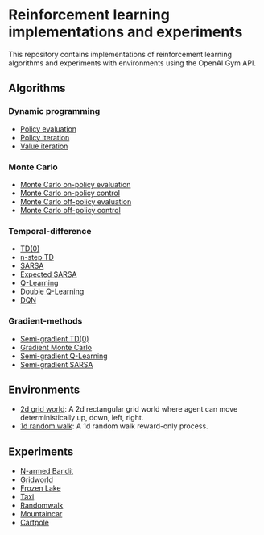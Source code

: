 # Reinforcement learning implementations and experiments

This repository contains implementations of reinforcement learning algorithms
and experiments with environments using the OpenAI Gym API.


## Algorithms

### Dynamic programming
* [Policy evaluation](algorithms/dp_policy_evaluation.py)
* [Policy iteration](algorithms/dp_policy_iteration.py)
* [Value iteration](algorithms/dp_value_iteration.py)

### Monte Carlo
* [Monte Carlo on-policy evaluation](algorithms/mc_on_policy_evaluation.py)
* [Monte Carlo on-policy control](algorithms/mc_on_policy_control.py)
* [Monte Carlo off-policy evaluation](algorithms/mc_off_policy_evaluation.py)
* [Monte Carlo off-policy control](algorithms/mc_off_policy_control.py)


### Temporal-difference
* [TD(0)](algorithms/td0.py)
* [n-step TD](algorithms/nstep_td.py)
* [SARSA](algorithms/sarsa.py)
* [Expected SARSA](algorithms/expected_sarsa.py)
* [Q-Learning](algorithms/qlearning.py)
* [Double Q-Learning](algorithms/double_qlearning.py)
* [DQN](algorithms/dqn.py)

### Gradient-methods
* [Semi-gradient TD(0)](algorithms/semi_gradient_td0.py)
* [Gradient Monte Carlo](algorithms/gradient_mc_evaluation.py)
* [Semi-gradient Q-Learning](algorithms/semi_gradient_qlearning.py)
* [Semi-gradient SARSA](algorithms/semi_gradient_sarsa.py)

## Environments
* [2d grid world](environments/gridworld/): A 2d rectangular grid world where agent can move deterministically up, down, left, right.
* [1d random walk](environments/randomwalk): A 1d random walk reward-only process.


## Experiments
* [N-armed Bandit](experiments/bandit)
* [Gridworld](experiments/gridworld)
* [Frozen Lake](experiments/frozenlake)
* [Taxi](experiments/taxi)
* [Randomwalk](experiments/randomwalk)
* [Mountaincar](experiments/mountaincar)
* [Cartpole](experiments/cartpole)
